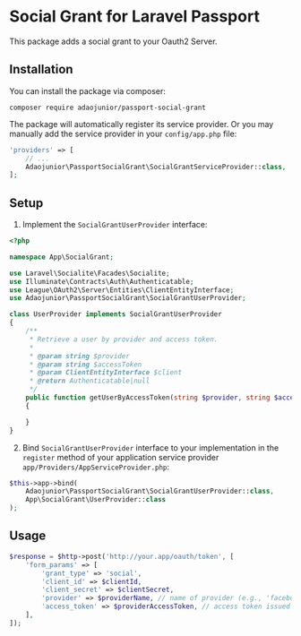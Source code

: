 # Social Grant for Laravel Passport

This package adds a social grant to your Oauth2 Server.

## Installation

You can install the package via composer:

```
composer require adaojunior/passport-social-grant
```

The package will automatically register its service provider. Or you may manually add the service provider in your `config/app.php` file:

```php
'providers' => [
    // ...
    Adaojunior\PassportSocialGrant\SocialGrantServiceProvider::class,
];
```

## Setup

1. Implement the `SocialGrantUserProvider` interface:

```php
<?php

namespace App\SocialGrant;

use Laravel\Socialite\Facades\Socialite;
use Illuminate\Contracts\Auth\Authenticatable;
use League\OAuth2\Server\Entities\ClientEntityInterface;
use Adaojunior\PassportSocialGrant\SocialGrantUserProvider;

class UserProvider implements SocialGrantUserProvider
{
    /**
     * Retrieve a user by provider and access token.
     *
     * @param string $provider
     * @param string $accessToken
     * @param ClientEntityInterface $client
     * @return Authenticatable|null
     */
    public function getUserByAccessToken(string $provider, string $accessToken, ClientEntityInterface $client):? Authenticatable
    {

    }
}
```

2. Bind `SocialGrantUserProvider` interface to your implementation in the `register` method of your application service provider `app/Providers/AppServiceProvider.php`:

```php
$this->app->bind(
    Adaojunior\PassportSocialGrant\SocialGrantUserProvider::class,
    App\SocialGrant\UserProvider::class
);
```

## Usage


```php
$response = $http->post('http://your.app/oauth/token', [
    'form_params' => [
        'grant_type' => 'social',
        'client_id' => $clientId,
        'client_secret' => $clientSecret,
        'provider' => $providerName, // name of provider (e.g., 'facebook', 'google' etc.)
        'access_token' => $providerAccessToken, // access token issued by specified provider
    ],
]);
```
